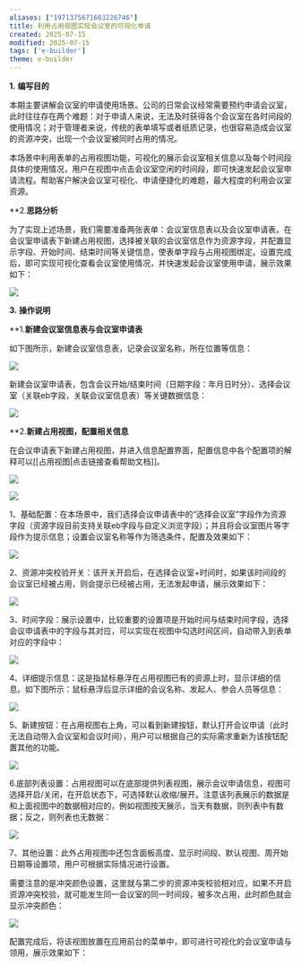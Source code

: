 ```yaml
---
aliases: ["1971375671603226746"]
title: 利用占用视图实现会议室的可视化申请
created: 2025-07-15
modified: 2025-07-15
tags: ['e-builder']
theme: e-builder
---
```


**1.** **编写目的**

本期主要讲解会议室的申请使用场景。公司的日常会议经常需要预约申请会议室，此时往往存在两个难题：对于申请人来说，无法及时获得各个会议室在各时间段的使用情况；对于管理者来说，传统的表单填写或者纸质记录，也很容易造成会议室的资源冲突，出现一个会议室被同时占用的情况。

本场景中利用表单的占用视图功能，可视化的展示会议室相关信息以及每个时间段具体的使用情况，用户在视图中点击会议室空闲的时间段，即可快速发起会议室申请流程。帮助客户解决会议室可视化、申请便捷化的难题，最大程度的利用会议室资源。

**2.**思路分析**

为了实现上述场景，我们需要准备两张表单：会议室信息表以及会议室申请表。在会议室申请表下新建占用视图，选择被关联的会议室信息作为资源字段，并配置显示字段、开始时间、结束时间等关键信息，使表单字段与占用视图绑定。设置完成后，即可实现可视化查看会议室使用情况，并快速发起会议室使用申请，展示效果如下：

![](https://myhelpdoc.oss-cn-heyuan.aliyuncs.com/mdimages/5129010b78d07d524877fec3182cfd48.jpg)

**3.** **操作说明**

**1.**新建会议室信息表与会议室申请表**

如下图所示，新建会议室信息表，记录会议室名称，所在位置等信息：

![](https://myhelpdoc.oss-cn-heyuan.aliyuncs.com/mdimages/8e436347d5468692d18a661dc4ddce8b.jpg)

新建会议室申请表，包含会议开始/结束时间（日期字段：年月日时分）、选择会议室（关联eb字段，关联会议室信息表）等关键数据信息：

![](https://myhelpdoc.oss-cn-heyuan.aliyuncs.com/mdimages/5d09376ca6b6b998bfef262c8837b3bf.jpg)

**2.**新建占用视图，配置相关信息**

在会议申请表下新建占用视图，并进入信息配置界面，配置信息中各个配置项的解释可以[[占用视图|点击链接查看帮助文档]]。

![](https://myhelpdoc.oss-cn-heyuan.aliyuncs.com/mdimages/7b9c6a4311201159e3b75d110b2b88b8.jpg)

![](https://myhelpdoc.oss-cn-heyuan.aliyuncs.com/mdimages/6833bba316be584a18bdeded97375ebb.jpg)

1、基础配置：在本场景中，我们选择会议申请表中的“选择会议室”字段作为资源字段（资源字段目前支持关联eb字段与自定义浏览字段）；并且将会议室图片等字段作为提示信息；设置会议室名称等作为筛选条件，配置及效果如下：

![](https://myhelpdoc.oss-cn-heyuan.aliyuncs.com/mdimages/4fdfed956f3ee86835ba655b5126d6c5.jpg)

2、资源冲突校验开关：该开关开启后，在选择会议室+时间时，如果该时间段的会议室已经被占用，则会提示已经被占用，无法发起申请，展示效果如下：

![](https://myhelpdoc.oss-cn-heyuan.aliyuncs.com/mdimages/7387541112dce99f2f119b5a74ac08e0.jpg)

3、时间字段：展示设置中，比较重要的设置项是开始时间与结束时间字段，选择会议申请表中的字段与其对应，可以实现在视图中勾选时间区间，自动带入到表单对应的字段中：

![](https://myhelpdoc.oss-cn-heyuan.aliyuncs.com/mdimages/27a384e50521f97c5cc80a7cfbeecc74.jpg)

4、详细提示信息：这是指鼠标悬浮在占用视图已有的资源上时，显示详细的信息。如下图所示：鼠标悬浮后显示详细的会议名称、发起人、参会人员等信息：

![](https://myhelpdoc.oss-cn-heyuan.aliyuncs.com/mdimages/76a37934f69be08bdb61195e418c7316.jpg)

5、新建按钮：在占用视图右上角，可以看到新建按钮，默认打开会议申请（此时无法自动带入会议室和会议时间），用户可以根据自己的实际需求重新为该按钮配置其他的功能。

![](https://myhelpdoc.oss-cn-heyuan.aliyuncs.com/mdimages/a55bec33bfb4c6e9b6f4d879bf521657.jpg)

6.底部列表设置：占用视图可以在底部提供列表视图，展示会议申请信息，视图可选择开启/关闭，在开启状态下，可选择默认收缩/展开。注意该列表展示的数据是和上面视图中的数据相对应的，例如视图按天展示，当天有数据，则列表中有数据；反之，则列表也无数据：

![](https://myhelpdoc.oss-cn-heyuan.aliyuncs.com/mdimages/96eef5573c7a04c71afdd61757be2b9d.jpg)

7、其他设置：此外占用视图中还包含面板高度、显示时间段、默认视图、周开始日期等设置项，用户可根据实际情况进行设置。

需要注意的是冲突颜色设置，这里就与第二步的资源冲突校验相对应，如果不开启资源冲突校验，就可能发生同一会议室的同一时间段，被多次占用，此时颜色就会显示冲突颜色：

![](https://myhelpdoc.oss-cn-heyuan.aliyuncs.com/mdimages/2f865aef1ad8eb6602ce92fb2ba430d6.jpg)

配置完成后，将该视图放置在应用前台的菜单中，即可进行可视化的会议室申请与领用，展示效果如下：

